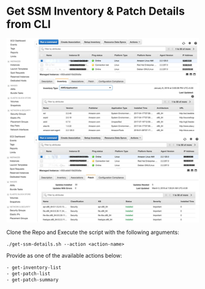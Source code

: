 # Get SSM Inventory & Patch Details from CLI

![Alt text](images/ssm-inventory.jpg?raw=true "SSM Inventory")
![Alt text](images/ssm-patch.jpg?raw=true "SSM Patch")

Clone the Repo and Execute the script with the following arguments:
```
./get-ssm-details.sh --action <action-name>
```
Provide <action-name> as  one of the available actions below:
```
- get-inventory-list
- get-patch-list 
- get-patch-summary
```
